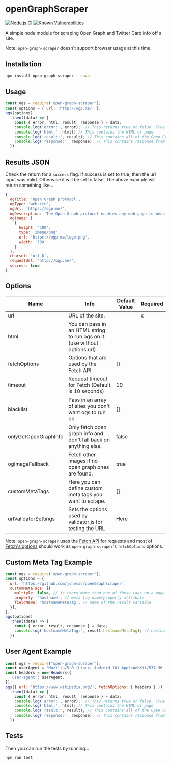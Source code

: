 # openGraphScraper

[![Node.js CI](https://github.com/jshemas/openGraphScraper/workflows/Node.js%20CI/badge.svg?branch=master)](https://github.com/jshemas/openGraphScraper/actions?query=branch%3Amaster)
[![Known Vulnerabilities](https://snyk.io/test/github/jshemas/openGraphScraper/badge.svg)](https://snyk.io/test/github/jshemas/openGraphScraper)

A simple node module for scraping Open Graph and Twitter Card info off a site.

Note: `open-graph-scraper` doesn't support browser usage at this time.

## Installation

```bash
npm install open-graph-scraper --save
```

## Usage

```javascript
const ogs = require('open-graph-scraper');
const options = { url: 'http://ogp.me/' };
ogs(options)
  .then((data) => {
    const { error, html, result, response } = data;
    console.log('error:', error);  // This returns true or false. True if there was an error. The error itself is inside the result object.
    console.log('html:', html); // This contains the HTML of page
    console.log('result:', result); // This contains all of the Open Graph results
    console.log('response:', response); // This contains response from the Fetch API
  })
```

## Results JSON

Check the return for a ```success``` flag. If success is set to true, then the url input was valid. Otherwise it will be set to false. The above example will return something like...

```javascript
{
  ogTitle: 'Open Graph protocol',
  ogType: 'website',
  ogUrl: 'https://ogp.me/',
  ogDescription: 'The Open Graph protocol enables any web page to become a rich object in a social graph.',
  ogImage: [
    {
      height: '300',
      type: 'image/png',
      url: 'https://ogp.me/logo.png',
      width: '300'
    }
  ],
  charset: 'utf-8',
  requestUrl: 'http://ogp.me/',
  success: true
}
```

## Options

| Name                 | Info                                                                       | Default Value | Required |
|----------------------|----------------------------------------------------------------------------|---------------|----------|
| url                  | URL of the site.                                                           |               | x        |
| html                 | You can pass in an HTML string to run ogs on it. (use without options.url) |               |          |
| fetchOptions         | Options that are used by the Fetch API                                     | {}            |          |
| timeout              | Request timeout for Fetch (Default is 10 seconds)                          | 10            |          |
| blacklist            | Pass in an array of sites you don't want ogs to run on.                    | []            |          |
| onlyGetOpenGraphInfo | Only fetch open graph info and don't fall back on anything else.           | false         |          |
| ogImageFallback      | Fetch other images if no open graph ones are found.                        | true          |          |
| customMetaTags       | Here you can define custom meta tags you want to scrape.                   | []            |          |
| urlValidatorSettings | Sets the options used by validator.js for testing the URL                  | [Here](https://github.com/jshemas/openGraphScraper/blob/master/lib/utils.ts#L4-L17)          |          |

Note: `open-graph-scraper` uses the [Fetch API](https://nodejs.org/dist/latest-v18.x/docs/api/globals.html#fetch) for requests and most of [Fetch's options](https://developer.mozilla.org/en-US/docs/Web/API/fetch#options) should work as `open-graph-scraper`'s `fetchOptions` options.

## Custom Meta Tag Example

```javascript
const ogs = require('open-graph-scraper');
const options = {
  url: 'https://github.com/jshemas/openGraphScraper',
  customMetaTags: [{
    multiple: false, // is there more than one of these tags on a page (normally this is false)
    property: 'hostname', // meta tag name/property attribute
    fieldName: 'hostnameMetaTag', // name of the result variable
  }],
};
ogs(options)
  .then((data) => {
    const { error, result, response } = data;
    console.log('hostnameMetaTag:', result.hostnameMetaTag); // hostnameMetaTag: github.com
  })
```

## User Agent Example

```javascript
const ogs = require("open-graph-scraper");
const userAgent = 'Mozilla/5.0 (Linux; Android 10) AppleWebKit/537.36 (KHTML, like Gecko) Chrome/111.0.5563.57 Mobile Safari/537.36';
const headers = new Headers({
  'user-agent': userAgent,
});
ogs({ url: 'https://www.wikipedia.org/', fetchOptions: { headers } })
  .then((data) => {
    const { error, html, result, response } = data;
    console.log('error:', error);  // This returns true or false. True if there was an error. The error itself is inside the result object.
    console.log('html:', html); // This contains the HTML of page
    console.log('result:', result); // This contains all of the Open Graph results
    console.log('response:', response); // This contains response from the Fetch API
  })
```

## Tests

Then you can run the tests by running...

```bash
npm run test
```
